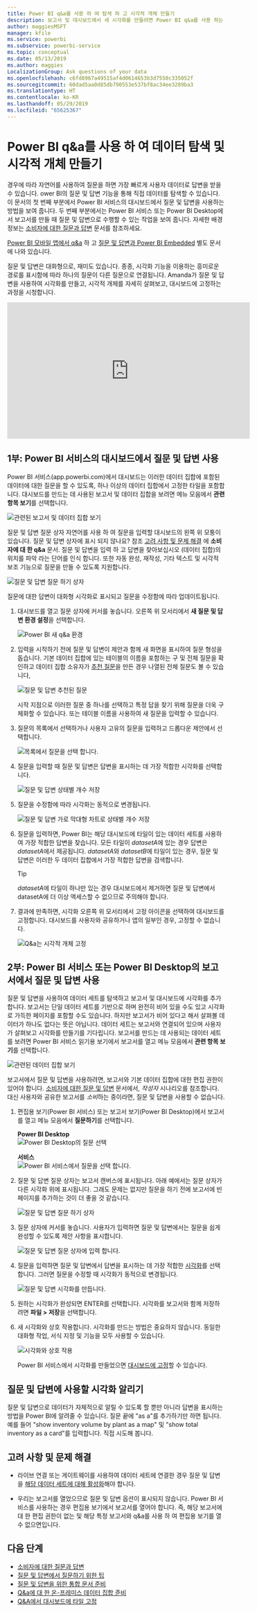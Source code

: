 ```yaml
---
title: Power BI q&a를 사용 하 여 탐색 하 고 시각적 개체 만들기
description: 보고서 및 대시보드에서 새 시각화를 만들려면 Power BI q&a를 사용 하는 방법입니다.
author: maggiesMSFT
manager: kfile
ms.service: powerbi
ms.subservice: powerbi-service
ms.topic: conceptual
ms.date: 05/13/2019
ms.author: maggies
LocalizationGroup: Ask questions of your data
ms.openlocfilehash: c6fd8967a49515af4d0614653b3d7550c335052f
ms.sourcegitcommit: 60dad5aa0d85db790553e537bf8ac34ee3289ba3
ms.translationtype: HT
ms.contentlocale: ko-KR
ms.lasthandoff: 05/29/2019
ms.locfileid: "65625367"
---
```

# <a name="use-power-bi-qa-to-explore-your-data-and-create-visuals"></a>Power BI q&a를 사용 하 여 데이터 탐색 및 시각적 개체 만들기

경우에 따라 자연어를 사용하여 질문을 하면 가장 빠르게 사용자 데이터로 답변을 받을 수 있습니다. ower BI의 질문 및 답변 기능을 통해 직접 데이터를 탐색할 수 있습니다.  이 문서의 첫 번째 부분에서 Power BI 서비스의 대시보드에서 질문 및 답변을 사용하는 방법을 보여 줍니다. 두 번째 부분에서는 Power BI 서비스 또는 Power BI Desktop에서 보고서를 만들 때 질문 및 답변으로 수행할 수 있는 작업을 보여 줍니다. 자세한 배경 정보는 [소비자에 대한 질문과 답변](consumer/end-user-q-and-a.md) 문서를 참조하세요. 

[Power BI 모바일 앱에서 q&a](consumer/mobile/mobile-apps-ios-qna.md) 하 고 [질문 및 답변과 Power BI Embedded](developer/qanda.md) 별도 문서에 나와 있습니다. 

질문 및 답변은 대화형으로, 재미도 있습니다. 종종, 시각화 기능을 이용하는 흥미로운 경로를 표시함에 따라 하나의 질문이 다른 질문으로 연결됩니다. Amanda가 질문 및 답변을 사용하여 시각화를 만들고, 시각적 개체를 자세히 살펴보고, 대시보드에 고정하는 과정을 시청합니다.

<iframe width="560" height="315" src="https://www.youtube.com/embed/qMf7OLJfCz8?list=PL1N57mwBHtN0JFoKSR0n-tBkUJHeMP2cP" frameborder="0" allowfullscreen></iframe>

## <a name="part-1-use-qa-on-a-dashboard-in-the-power-bi-service"></a>1부: Power BI 서비스의 대시보드에서 질문 및 답변 사용

Power BI 서비스(app.powerbi.com)에서 대시보드는 이러한 데이터 집합에 포함된 데이터에 대한 질문을 할 수 있도록, 하나 이상의 데이터 집합에서 고정한 타일을 포함합니다. 대시보드를 만드는 데 사용된 보고서 및 데이터 집합을 보려면 메뉴 모음에서 **관련 항목 보기**를 선택합니다.

![관련된 보고서 및 데이터 집합 보기](media/power-bi-tutorial-q-and-a/power-bi-view-related.png)

질문 및 답변 질문 상자 자연어를 사용 하 여 질문을 입력할 대시보드의 왼쪽 위 모퉁이 있습니다. 질문 및 답변 상자에 표시 되지 않나요? 참조 [고려 사항 및 문제 해결](consumer/end-user-q-and-a.md#considerations-and-troubleshooting) 에 **소비자에 대 한 q&a** 문서.  질문 및 답변을 입력 하 고 답변을 찾아보십시오 (데이터 집합)의 위치를 파악 라는 단어를 인식 합니다. 또한 자동 완성, 재작성, 기타 텍스트 및 시각적 보조 기능으로 질문을 만들 수 있도록 지원합니다.

![질문 및 답변 질문 하기 상자](media/power-bi-tutorial-q-and-a/powerbi-qna.png)

질문에 대한 답변이 대화형 시각화로 표시되고 질문을 수정함에 따라 업데이트됩니다.

1. 대시보드를 열고 질문 상자에 커서를 놓습니다. 오른쪽 위 모서리에서 **새 질문 및 답변 환경 설정**을 선택합니다.

    ![Power BI 새 q&a 환경](media/power-bi-tutorial-q-and-a/power-bi-qna-new-experience.png)

1. 입력을 시작하기 전에 질문 및 답변이 제안과 함께 새 화면을 표시하여 질문 형성을 돕습니다. 기본 데이터 집합에 있는 테이블의 이름을 포함하는 구 및 전체 질문을 확인하고 데이터 집합 소유자가 [추천 질문](service-q-and-a-create-featured-questions.md)을 만든 경우 나열된 전체 질문도 볼 수 있습니다,

   ![질문 및 답변 추천된 질문](media/power-bi-tutorial-q-and-a/power-bi-qna-suggested-questions.png)

   시작 지점으로 이러한 질문 중 하나를 선택하고 특정 답을 찾기 위해 질문을 더욱 구체화할 수 있습니다. 또는 테이블 이름을 사용하여 새 질문을 입력할 수 있습니다.

2. 질문의 목록에서 선택하거나 사용자 고유의 질문을 입력하고 드롭다운 제안에서 선택합니다.

   ![목록에서 질문을 선택 합니다.](media/power-bi-tutorial-q-and-a/power-bi-qna-select-a-question-how-many-stores.png)

3. 질문을 입력할 때 질문 및 답변은 답변을 표시하는 데 가장 적합한 시각화를 선택합니다.

   ![질문 및 답변 상태별 개수 저장](media/power-bi-tutorial-q-and-a/power-bi-qna-how-many-stores-by-state.png)

4. 질문을 수정함에 따라 시각화는 동적으로 변경됩니다.

   ![질문 및 답변 가로 막대형 차트로 상태별 개수 저장](media/power-bi-tutorial-q-and-a/power-bi-qna-stores-by-state-bar-chart.png)

1. 질문을 입력하면, Power BI는 해당 대시보드에 타일이 있는 데이터 세트를 사용하여 가장 적합한 답변을 찾습니다.  모든 타일이 *datasetA*에 있는 경우 답변은 *datasetA*에서 제공됩니다.  *datasetA*와 *datasetB*에 타일이 있는 경우, 질문 및 답변은 이러한 두 데이터 집합에서 가장 적합한 답변을 검색합니다.

   > [!TIP]
   > *datasetA*에 타일이 하나만 있는 경우 대시보드에서 제거하면 질문 및 답변에서 datasetA에 더 이상 액세스할 수 없으므로 주의해야 합니다.
   >

5. 결과에 만족하면, 시각화 오른쪽 위 모서리에서 고정 아이콘을 선택하여 대시보드를 고정합니다. 대시보드를 사용자와 공유하거나 앱의 일부인 경우, 고정할 수 없습니다.

   ![Q&a는 시각적 개체 고정](media/power-bi-tutorial-q-and-a/power-bi-qna-pin-visual.png)

## <a name="part-2-use-qa-in-a-report-in-power-bi-service-or-power-bi-desktop"></a>2부: Power BI 서비스 또는 Power BI Desktop의 보고서에서 질문 및 답변 사용

질문 및 답변을 사용하여 데이터 세트를 탐색하고 보고서 및 대시보드에 시각화를 추가합니다. 보고서는 단일 데이터 세트를 기반으로 하며 완전히 비어 있을 수도 있고 시각화로 가득한 페이지를 포함할 수도 있습니다. 하지만 보고서가 비어 있다고 해서 살펴볼 데이터가 하나도 없다는 뜻은 아닙니다. 데이터 세트는 보고서와 연결되어 있으며 사용자가 살펴보고 시각화를 만들기를 기다립니다.  보고서를 만드는 데 사용되는 데이터 세트를 보려면 Power BI 서비스 읽기용 보기에서 보고서를 열고 메뉴 모음에서 **관련 항목 보기**를 선택합니다.

![관련된 데이터 집합 보기](media/power-bi-tutorial-q-and-a/power-bi-view-related.png)

보고서에서 질문 및 답변을 사용하려면, 보고서와 기본 데이터 집합에 대한 편집 권한이 있어야 합니다. [소비자에 대한 질문 및 답변](consumer/end-user-q-and-a.md) 문서에서, *작성자* 시나리오를 참조합니다. 대신 사용자와 공유한 보고서를 *소비*하는 중이라면, 질문 및 답변을 사용할 수 없습니다.

1. 편집용 보기(Power BI 서비스) 또는 보고서 보기(Power BI Desktop)에서 보고서를 열고 메뉴 모음에서 **질문하기**를 선택합니다.

    **Power BI Desktop**    
    ![Power BI Desktop의 질문 선택](media/power-bi-tutorial-q-and-a/power-bi-desktop-question.png)

    **서비스**    
    ![Power BI 서비스에서 질문을 선택 합니다.](media/power-bi-tutorial-q-and-a/power-bi-service.png)

2. 질문 및 답변 질문 상자는 보고서 캔버스에 표시됩니다. 아래 예에서는 질문 상자가 다른 시각화 위에 표시됩니다. 그래도 문제는 없지만 질문을 하기 전에 보고서에 빈 페이지를 추가하는 것이 더 좋을 것 같습니다.

    ![질문 및 답변 질문 하기 상자](media/power-bi-tutorial-q-and-a/power-bi-ask-question.png)

3. 질문 상자에 커서를 놓습니다. 사용자가 입력하면 질문 및 답변에서는 질문을 쉽게 완성할 수 있도록 제안 사항을 표시합니다.

   ![질문 및 답변 질문 상자에 입력 합니다.](media/power-bi-tutorial-q-and-a/power-bi-q-and-a-suggestions.png)

4. 질문을 입력하면 질문 및 답변에서 답변을 표시하는 데 가장 적합한 [시각화](visuals/power-bi-visualization-types-for-reports-and-q-and-a.md)를 선택합니다. 그러면 질문을 수정할 때 시각화가 동적으로 변경됩니다.

   ![질문 및 답변 시각화를 만듭니다.](media/power-bi-tutorial-q-and-a/power-bi-q-and-a-visual.png)

5. 원하는 시각화가 완성되면 ENTER를 선택합니다. 시각화를 보고서와 함께 저장하려면 **파일 > 저장**을 선택합니다.

6. 새 시각화와 상호 작용합니다. 시각화를 만드는 방법은 중요하지 않습니다. 동일한 대화형 작업, 서식 지정 및 기능을 모두 사용할 수 있습니다.

   ![시각화와 상호 작용](media/power-bi-tutorial-q-and-a/power-bi-q-and-a-ellipses.png)

   Power BI 서비스에서 시각화를 만들었으면 [대시보드에 고정](service-dashboard-pin-tile-from-q-and-a.md)할 수 있습니다.

## <a name="tell-qa-which-visualization-to-use"></a>질문 및 답변에 사용할 시각화 알리기
질문 및 답변으로 데이터가 자체적으로 알릴 수 있도록 할 뿐만 아니라 답변을 표시하는 방법을 Power BI에 알려줄 수 있습니다. 질문 끝에 "as a"를 추가하기만 하면 됩니다.  예를 들어 "show inventory volume by plant as a map" 및 "show total inventory as a card"를 입력합니다.  직접 시도해 봅니다.

## <a name="considerations-and-troubleshooting"></a>고려 사항 및 문제 해결
- 라이브 연결 또는 게이트웨이를 사용하여 데이터 세트에 연결한 경우 질문 및 답변을 [해당 데이터 세트에 대해 활성화](service-q-and-a-direct-query.md)해야 합니다.

- 우리는 보고서를 열었으므로 질문 및 답변 옵션이 표시되지 않습니다. Power BI 서비스를 사용하는 경우 편집용 보기에서 보고서를 열어야 합니다. 즉, 해당 보고서에 대 한 편집 권한이 없는 및 해당 특정 보고서와 q&a를 사용 하 여 편집용 보기를 열 수 없으면입니다.

## <a name="next-steps"></a>다음 단계

- [소비자에 대한 질문과 답변](consumer/end-user-q-and-a.md)   
- [질문 및 답변에서 질문하기 위한 팁](consumer/end-user-q-and-a-tips.md)   
- [질문 및 답변을 위한 통합 문서 준비](service-prepare-data-for-q-and-a.md)  
- [Q&a에 대 한 온-프레미스 데이터 집합 준비](service-q-and-a-direct-query.md)   
- [Q&A에서 대시보드에 타일 고정](service-dashboard-pin-tile-from-q-and-a.md)
